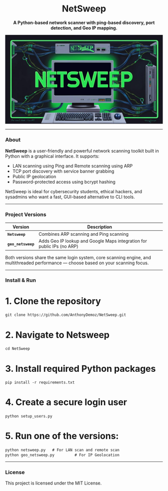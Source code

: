 <div align="center">

# NetSweep  
**A Python-based network scanner with ping-based discovery, port detection, and Geo IP mapping.**

![netsweep-banner](docs/netsweeplgo.jpg)

</div>

---

### About

**NetSweep** is a user-friendly and powerful network scanning toolkit built in Python with a graphical interface. It supports:

- LAN scanning using Ping and Remote scanning using ARP
- TCP port discovery with service banner grabbing
- Public IP geolocation
- Password-protected access using bcrypt hashing

NetSweep is ideal for cybersecurity students, ethical hackers, and sysadmins who want a fast, GUI-based alternative to CLI tools.

---

### Project Versions

| Version              | Description                                                                 |
|----------------------|-----------------------------------------------------------------------------|
| **`Netsweep`** | Combines ARP scanning and Ping scanning    |
| **`geo_netsweep`**       | Adds Geo IP lookup and Google Maps integration for public IPs (no ARP)     |

Both versions share the same login system, core scanning engine, and multithreaded performance — choose based on your scanning focus.

---

### Install & Run

# 1. Clone the repository
```
git clone https://github.com/AnthonyDemoz/NetSweep.git
```
# 2. Navigate to Netsweep
```
cd NetSweep
```
# 3. Install required Python packages
```
pip install -r requirements.txt
```
# 4. Create a secure login user
```
python setup_users.py
```
# 5. Run one of the versions:
```
python netsweep.py   # For LAN scan and remote scan
python geo_netsweep.py         # For IP Geolocation
```
---
### License

This project is licensed under the MIT License.

